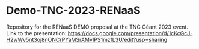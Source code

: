# Demo-TNC-2023-RENaaS
Repository for the RENaaS DEMO proposal at the TNC Géant 2023 event. Link to the presentation: https://docs.google.com/presentation/d/1cKcGcJ-H2wWv5nt3oj8nONCrPYaMSrAMvIPS1mzfL3U/edit?usp=sharing
